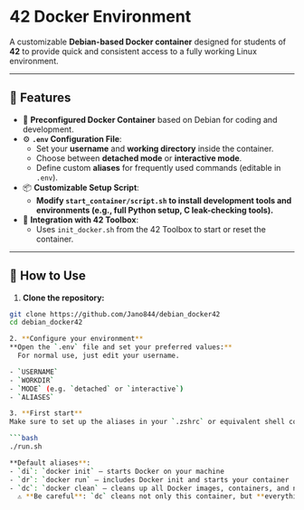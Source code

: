 # 42 Docker Environment

A customizable **Debian-based Docker container** designed for students of **42** to provide quick and consistent access to a fully working Linux environment.

---

## 🚀 Features

- 🐳 **Preconfigured Docker Container** based on Debian for coding and development.
- ⚙️ **`.env` Configuration File**:
  - Set your **username** and **working directory** inside the container.
  - Choose between **detached mode** or **interactive mode**.
  - Define custom **aliases** for frequently used commands (editable in `.env`).
- 📦 **Customizable Setup Script**:
  - **Modify `start_container/script.sh` to install development tools and environments (e.g., full Python setup, C leak-checking tools).**
- 🔄 **Integration with 42 Toolbox**:
  - Uses `init_docker.sh` from the 42 Toolbox to start or reset the container.

---

## 🧰 How to Use

1. **Clone the repository:**

```bash
git clone https://github.com/Jano844/debian_docker42
cd debian_docker42

2. **Configure your environment**   
**Open the `.env` file and set your preferred values:**
  For normal use, just edit your username. 

- `USERNAME`
- `WORKDIR`
- `MODE` (e.g. `detached` or `interactive`)
- `ALIASES`

3. **First start**  
Make sure to set up the aliases in your `.zshrc` or equivalent shell config:

```bash
./run.sh

**Default aliases**:
- `di`: `docker init` – starts Docker on your machine
- `dr`: `docker run` – includes Docker init and starts your container
- `dc`: `docker clean` – cleans up all Docker images, containers, and networks  
  ⚠️ **Be careful**: `dc` cleans not only this container, but **everything** related to Docker.
